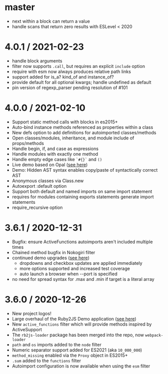 # master

* next within a block can return a value
* handle scans that return zero results with ESLevel < 2020

# 4.0.1 / 2021-02-23

* handle block arguments
* filter now supports `.call`, but requires an explicit `include` option
* require with esm now always produces relative path links
* support added for is_a? kind_of and instance_of?
* provide default for all optional kwargs; handle undefined as default
* pin version of regexp_parser pending resolution of #101

# 4.0.0 / 2021-02-10

* Support static method calls with blocks in es2015+
* Auto-bind instance methods referenced as properties within a class
* New defs option to add definitions for autoimported classes/methods
* Open classes/modules, inheritance, and module include of props/methods
* Handle begin, if, and case as expressions
* Handle modules with exactly one method
* Handle empty edge cases like `` `#{}` `` and `()`
* Live demo based on Opal ([see here](https://ruby2js.com/demo))
* Demo: Hidden AST syntax enables copy/paste of syntactically correct AST
* Anonymous classes via Class.new
* Autoexport :default option
* Support both default and named imports on same import statement
* requires for modules containing exports statements generate import statements
* require_recursive option

# 3.6.1 / 2020-12-31

* Bugfix: ensure ActiveFunctions autoimports aren't included multiple times
* Chained method bugfix in Nokogiri filter
* continued demo upgrades ([see here](https://intertwingly.net/projects/ruby2js))
    * dropdowns and checkbox updates are applied immediately
    * more options supported and increased test coverage
    * auto launch a browser when --port is specified
* no need for spread syntax for .max and .min if target is a literal array

# 3.6.0 / 2020-12-26

* New project logos!
* Large overhaul of the Ruby2JS Demo application ([see here](https://intertwingly.net/projects/ruby2js))
* New `active_functions` filter which will provide methods inspired by ActiveSupport
* The `rb2js-loader` package has been merged into the repo, now `webpack-loader`
* `path` and `os` imports added to the `node` filter
* Numeric separator support added for ES2021 (aka `10_000_000`)
* `method_missing` enabled via the `Proxy` object in ES2015+
* `.sum` added to the `functions` filter
* Autoimport configuration is now available when using the `esm` filter
